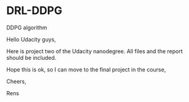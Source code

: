 # DRL-DDPG
DDPG algorithm

Hello Udacity guys,

Here is project two of the Udacity nanodegree. All files and the report should be included.

Hope this is ok, so I can move to the final project in the course,

Cheers,

Rens
